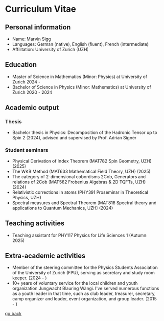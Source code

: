 # Curriculum Vitae
## Personal information
- Name: Marvin Sigg
- Languages: German (native), English (fluent), French (intermediate)
- Affilitation: University of Zurich (UZH)

## Education
- Master of Science in Mathematics (Minor: Physics) at University of Zurich 2024 -
- Bachelor of Science in Physics (Minor: Mathematics) at University of Zurich 2020 - 2024

## Academic output
### Thesis
- Bachelor thesis in Physics: Decomposition of the Hadronic Tensor up to Spin 2 (2024), advised and supervised by Prof. Adrian Signer

### Student seminars
- Physical Derivation of Index Theorem (MAT782 Spin Geometry, UZH) (2025)
- The WKB Method (MAT633 Mathematical Field Theory, UZH) (2025)
- The category of 2-dimensional cobordisms 2Cob, Generators and relations of 2Cob (MAT562 Frobenius Algebras & 2D TQFTs, UZH) (2024)
- Relativistic corrections in atoms (PHY391 Proseminar in Theoretical Physics, UZH)
- Spectral measures and Spectral Theorem (MAT818 Spectral theory and applications to Quantum Mechanics, UZH) (2024)

## Teaching activities
- Teaching assistant for PHY117 Physics for Life Sciences 1 (Autumn 2025)

## Extra-academic activities
- Member of the steering committee for the Physics Students Association of the University of Zurich (FPU), serving as secretary and study room keeper. (2024 - )
- 10+ years of voluntary service for the local children and youth organization Jungwacht Blauring Wängi. I've served numerous functions as a youth leader in that time, such as club leader, treasurer, secretary, camp organizer and leader, event organization, and group leader. (2015 - )


[go back](/README.md)
